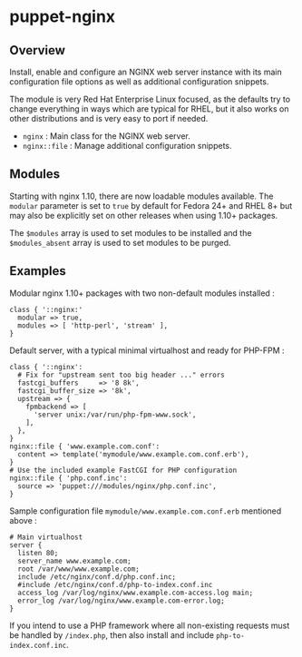 # puppet-nginx

## Overview

Install, enable and configure an NGINX web server instance with its main
configuration file options as well as additional configuration snippets.

The module is very Red Hat Enterprise Linux focused, as the defaults try to
change everything in ways which are typical for RHEL, but it also works on
other distributions and is very easy to port if needed.

* `nginx` : Main class for the NGINX web server.
* `nginx::file` : Manage additional configuration snippets.

## Modules

Starting with nginx 1.10, there are now loadable modules available. The
`modular` parameter is set to `true` by default for Fedora 24+ and RHEL 8+
but may also be explicitly set on other releases when using 1.10+ packages.

The `$modules` array is used to set modules to be installed and the
`$modules_absent` array is used to set modules to be purged.

## Examples

Modular nginx 1.10+ packages with two non-default modules installed :

```puppet
class { '::nginx:'
  modular => true,
  modules => [ 'http-perl', 'stream' ],
}
```

Default server, with a typical minimal virtualhost and ready for PHP-FPM :

```puppet
class { '::nginx':
  # Fix for "upstream sent too big header ..." errors
  fastcgi_buffers     => '8 8k',
  fastcgi_buffer_size => '8k',
  upstream => {
    fpmbackend => [
      'server unix:/var/run/php-fpm-www.sock',
    ],
  },
}
nginx::file { 'www.example.com.conf':
  content => template('mymodule/www.example.com.conf.erb'),
}
# Use the included example FastCGI for PHP configuration
nginx::file { 'php.conf.inc':
  source => 'puppet:///modules/nginx/php.conf.inc',
}
```

Sample configuration file `mymodule/www.example.com.conf.erb` mentioned above :

```
# Main virtualhost
server {
  listen 80;
  server_name www.example.com;
  root /var/www/www.example.com;
  include /etc/nginx/conf.d/php.conf.inc;
  #include /etc/nginx/conf.d/php-to-index.conf.inc
  access_log /var/log/nginx/www.example.com-access.log main;
  error_log /var/log/nginx/www.example.com-error.log;
}
```

If you intend to use a PHP framework where all non-existing requests must be
handled by `/index.php`, then also install and include `php-to-index.conf.inc`.

